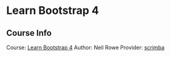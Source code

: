 # Learn Bootstrap 4

## Course Info
Course: [Learn Bootstrap 4](https://scrimba.com/g/gbootstrap4)
Author: Neil Rowe
Provider: [scrimba](https://scrimba.com)
